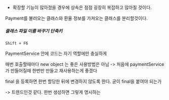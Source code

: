 
- 확장할 기능이 많아졌을 경우에 상속은 점점 굉장히 복잡하고 많아질 것이다.

 Payment를 불러오는 클래스와 환율 정보를 가져오는 클래스를 분리할것이다.



##### 클래스 파일 이름 바꾸기 단축키

```
Shift + F6
```


PaymentService 안에 코드는 자기 역할에만 충실하게


매번 호출할때마다 new object 는 좋은 사용방법은 아님 -> 처음에 paymentService가 만들어질때 한번만 만들고 재사용하는게 좋겠다


final 을 등록하면 한번 할당한 뒤에 변경하지 않도록 한다.
굳이 final을 붙여야 되는가

-> 트렌드인것 같다. 한번 생성하면 그렇게 명시하는


